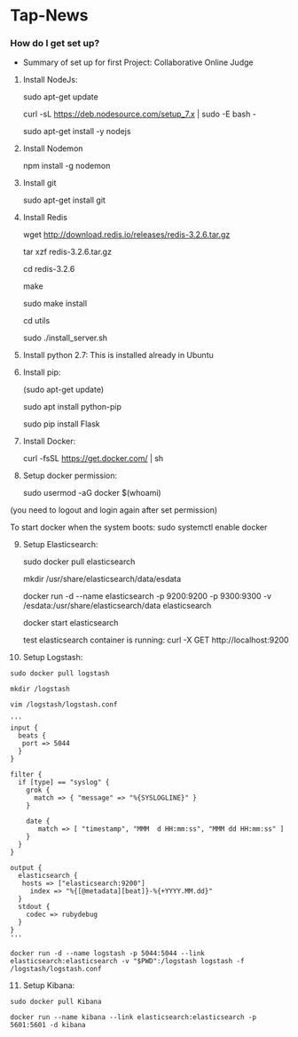# Tap-News

### How do I get set up? ###

* Summary of set up for first Project: Collaborative Online Judge


 1. Install NodeJs:

    sudo apt-get update

    curl -sL https://deb.nodesource.com/setup_7.x | sudo -E bash -

    sudo apt-get install -y nodejs

 2. Install Nodemon

    npm install -g nodemon

 3. Install git

    sudo apt-get install git

 4. Install Redis

    wget http://download.redis.io/releases/redis-3.2.6.tar.gz

    tar xzf redis-3.2.6.tar.gz

    cd redis-3.2.6

    make

    sudo make install

    cd utils

    sudo ./install_server.sh


 5. Install python 2.7: This is installed already in Ubuntu

 6. Install pip: 

    (sudo apt-get update)

    sudo apt install python-pip

    sudo pip install Flask

 7. Install Docker: 

    curl -fsSL https://get.docker.com/ | sh

 8. Setup docker permission: 

    sudo usermod -aG docker $(whoami)

   (you need to logout and login again after set permission)

   To start docker when the system boots: sudo systemctl enable docker

 9. Setup Elasticsearch:
    
    sudo docker pull elasticsearch
    
    mkdir /usr/share/elasticsearch/data/esdata
    
    docker run -d --name elasticsearch  -p 9200:9200 -p 9300:9300 -v /esdata:/usr/share/elasticsearch/data elasticsearch
    
    docker start elasticsearch

    test elasticsearch container is running: curl -X GET http://localhost:9200
    
 10. Setup Logstash:
 
    sudo docker pull logstash
    
    mkdir /logstash
    
    vim /logstash/logstash.conf
    
    '''
    input {
      beats {
       port => 5044
      }
    }
    
    filter {
      if [type] == "syslog" {
        grok {
          match => { "message" => "%{SYSLOGLINE}" }
        }

        date {
           match => [ "timestamp", "MMM  d HH:mm:ss", "MMM dd HH:mm:ss" ]
        }
      }
    }
    
    output {
      elasticsearch {
       hosts => ["elasticsearch:9200"] 
         index => "%{[@metadata][beat]}-%{+YYYY.MM.dd}"
      }
      stdout {
        codec => rubydebug
      }
    }
    '''
    
    docker run -d --name logstash -p 5044:5044 --link elasticsearch:elasticsearch -v "$PWD":/logstash logstash -f   /logstash/logstash.conf

    
 11. Setup Kibana:
    
    sudo docker pull Kibana
    
    docker run --name kibana --link elasticsearch:elasticsearch -p 5601:5601 -d kibana

    
  
 

